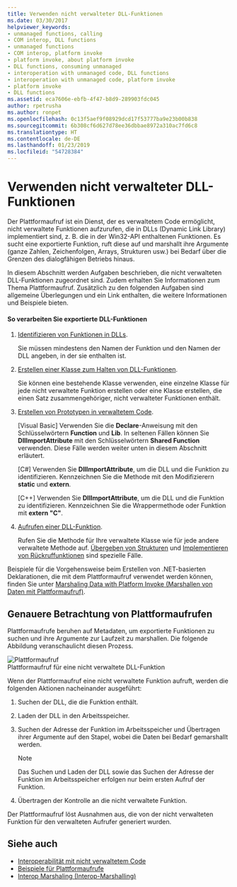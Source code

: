 ```yaml
---
title: Verwenden nicht verwalteter DLL-Funktionen
ms.date: 03/30/2017
helpviewer_keywords:
- unmanaged functions, calling
- COM interop, DLL functions
- unmanaged functions
- COM interop, platform invoke
- platform invoke, about platform invoke
- DLL functions, consuming unmanaged
- interoperation with unmanaged code, DLL functions
- interoperation with unmanaged code, platform invoke
- platform invoke
- DLL functions
ms.assetid: eca7606e-ebfb-4f47-b8d9-289903fdc045
author: rpetrusha
ms.author: ronpet
ms.openlocfilehash: 0c13f5aef9f08929dcd17f53777ba9e23b00b838
ms.sourcegitcommit: 6b308cf6d627d78ee36dbbae8972a310ac7fd6c8
ms.translationtype: HT
ms.contentlocale: de-DE
ms.lasthandoff: 01/23/2019
ms.locfileid: "54728384"
---
```

# <a name="consuming-unmanaged-dll-functions"></a>Verwenden nicht verwalteter DLL-Funktionen
Der Plattformaufruf ist ein Dienst, der es verwaltetem Code ermöglicht, nicht verwaltete Funktionen aufzurufen, die in DLLs (Dynamic Link Library) implementiert sind, z. B. die in der Win32-API enthaltenen Funktionen. Es sucht eine exportierte Funktion, ruft diese auf und marshallt ihre Argumente (ganze Zahlen, Zeichenfolgen, Arrays, Strukturen usw.) bei Bedarf über die Grenzen des dialogfähigen Betriebs hinaus.  
  
 In diesem Abschnitt werden Aufgaben beschrieben, die nicht verwalteten DLL-Funktionen zugeordnet sind. Zudem erhalten Sie Informationen zum Thema Plattformaufruf. Zusätzlich zu den folgenden Aufgaben sind allgemeine Überlegungen und ein Link enthalten, die weitere Informationen und Beispiele bieten.  
  
#### <a name="to-consume-exported-dll-functions"></a>So verarbeiten Sie exportierte DLL-Funktionen  
  
1.  [Identifizieren von Funktionen in DLLs](../../../docs/framework/interop/identifying-functions-in-dlls.md).  
  
     Sie müssen mindestens den Namen der Funktion und den Namen der DLL angeben, in der sie enthalten ist.  
  
2.  [Erstellen einer Klasse zum Halten von DLL-Funktionen](../../../docs/framework/interop/creating-a-class-to-hold-dll-functions.md).  
  
     Sie können eine bestehende Klasse verwenden, eine einzelne Klasse für jede nicht verwaltete Funktion erstellen oder eine Klasse erstellen, die einen Satz zusammengehöriger, nicht verwalteter Funktionen enthält.  
  
3.  [Erstellen von Prototypen in verwaltetem Code](../../../docs/framework/interop/creating-prototypes-in-managed-code.md).  
  
     [Visual Basic] Verwenden Sie die **Declare**-Anweisung mit den Schlüsselwörtern **Function** und **Lib**. In seltenen Fällen können Sie **DllImportAttribute** mit den Schlüsselwörtern **Shared Function** verwenden. Diese Fälle werden weiter unten in diesem Abschnitt erläutert.  
  
     [C#] Verwenden Sie **DllImportAttribute**, um die DLL und die Funktion zu identifizieren. Kennzeichnen Sie die Methode mit den Modifizierern **static** und **extern**.  
  
     [C++] Verwenden Sie **DllImportAttribute**, um die DLL und die Funktion zu identifizieren. Kennzeichnen Sie die Wrappermethode oder Funktion mit **extern "C"**.  
  
4.  [Aufrufen einer DLL-Funktion](../../../docs/framework/interop/calling-a-dll-function.md).  
  
     Rufen Sie die Methode für Ihre verwaltete Klasse wie für jede andere verwaltete Methode auf. [Übergeben von Strukturen](../../../docs/framework/interop/passing-structures.md) und [Implementieren von Rückruffunktionen](../../../docs/framework/interop/callback-functions.md) sind spezielle Fälle.  
  
 Beispiele für die Vorgehensweise beim Erstellen von .NET-basierten Deklarationen, die mit dem Plattformaufruf verwendet werden können, finden Sie unter [Marshaling Data with Platform Invoke (Marshallen von Daten mit Plattformaufruf)](../../../docs/framework/interop/marshaling-data-with-platform-invoke.md).  
  
## <a name="a-closer-look-at-platform-invoke"></a>Genauere Betrachtung von Plattformaufrufen  
 Plattformaufrufe beruhen auf Metadaten, um exportierte Funktionen zu suchen und ihre Argumente zur Laufzeit zu marshallen. Die folgende Abbildung veranschaulicht diesen Prozess.  
  
 ![Plattformaufruf](../../../docs/framework/interop/media/pinvoke.gif "Pinvoke")  
Plattformaufruf für eine nicht verwaltete DLL-Funktion  
  
 Wenn der Plattformaufruf eine nicht verwaltete Funktion aufruft, werden die folgenden Aktionen nacheinander ausgeführt:  
  
1.  Suchen der DLL, die die Funktion enthält.  
  
2.  Laden der DLL in den Arbeitsspeicher.  
  
3.  Suchen der Adresse der Funktion im Arbeitsspeicher und Übertragen ihrer Argumente auf den Stapel, wobei die Daten bei Bedarf gemarshallt werden.  
  
    > [!NOTE]
    >  Das Suchen und Laden der DLL sowie das Suchen der Adresse der Funktion im Arbeitsspeicher erfolgen nur beim ersten Aufruf der Funktion.  
  
4.  Übertragen der Kontrolle an die nicht verwaltete Funktion.  
  
 Der Plattformaufruf löst Ausnahmen aus, die von der nicht verwalteten Funktion für den verwalteten Aufrufer generiert wurden.

## <a name="see-also"></a>Siehe auch
- [Interoperabilität mit nicht verwaltetem Code](../../../docs/framework/interop/index.md)
- [Beispiele für Plattformaufrufe](../../../docs/framework/interop/platform-invoke-examples.md)
- [Interop Marshaling (Interop-Marshalling)](../../../docs/framework/interop/interop-marshaling.md)
